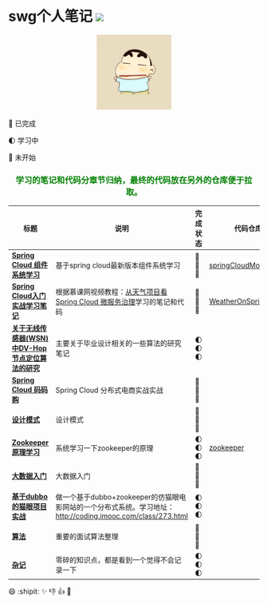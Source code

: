 # swg个人笔记 ![](https://img.shields.io/badge/language-java-orange.svg)

<div align="center">
	<img src="pic/avatar.png" width="150px">
</div>


:full_moon_with_face: 已完成

:first_quarter_moon: 学习中

:new_moon_with_face: 未开始

<div align="center">
	<h3>
		<font color="green">学习的笔记和代码分章节归纳，最终的代码放在另外的仓库便于拉取。</font>
	</h3>
</div>

标题 | 说明 | 完成状态 | 代码仓库
---|--- | --- | --- 
<b>[Spring Cloud 组件系统学习](https://github.com/sunweiguo/swgBook/tree/master/spring-cloud-modules/)</b>  | 基于spring cloud最新版本组件系统学习 | :full_moon_with_face::full_moon_with_face::full_moon_with_face: | [springCloudModules](https://github.com/sunweiguo/spring-cloud-modules)
<b>[Spring Cloud入门实战学习笔记](https://github.com/sunweiguo/swgBook/tree/master/spring-cloud-weather-action/)</b>  | 根据慕课网视频教程：[从天气项目看 Spring Cloud 微服务治理](http://coding.imooc.com/class/177.html)学习的笔记和代码 | :full_moon_with_face::full_moon_with_face::full_moon_with_face: | [WeatherOnSpringCloud](https://github.com/sunweiguo/WeatherOnSpringCloud)
<b>[关于无线传感器(WSN)中DV-Hop节点定位算法的研究](https://github.com/sunweiguo/swgBook/tree/master/paper/)</b>  | 主要关于毕业设计相关的一些算法的研究笔记 | :first_quarter_moon::first_quarter_moon::first_quarter_moon:
<b>[Spring Cloud 码码购](https://github.com/sunweiguo/swgBook/tree/master/mamagou/)</b>  | Spring Cloud 分布式电商实战实战 | :new_moon_with_face::new_moon_with_face::new_moon_with_face:
<b>[设计模式](https://github.com/sunweiguo/swgBook/tree/master/mamagou/)</b>  | 设计模式 | :new_moon_with_face::new_moon_with_face::new_moon_with_face:
<b>[Zookeeper原理学习](https://github.com/sunweiguo/swgBook/tree/master/zookeeper/)</b> | 系统学习一下zookeeper的原理 | :first_quarter_moon::first_quarter_moon::first_quarter_moon:|[zookeeper](https://github.com/sunweiguo/codeForZookeeper)
<b>[大数据入门](https://github.com/sunweiguo/swgBook/tree/master/bigData1/)</b>  | 大数据入门 | :new_moon_with_face::new_moon_with_face::new_moon_with_face:
<b>[基于dubbo的猫眼项目实战](https://github.com/sunweiguo/swgBook/tree/master/maoyan/)</b>  | 做一个基于dubbo+zookeeper的仿猫眼电影网站的一个分布式系统。学习地址：http://coding.imooc.com/class/273.html | :first_quarter_moon::first_quarter_moon::first_quarter_moon:
<b>[算法](https://github.com/sunweiguo/swgBook/tree/master/algorithm/)</b>  | 重要的面试算法整理 | :new_moon_with_face::new_moon_with_face::new_moon_with_face:
<b>[杂记](https://github.com/sunweiguo/swgBook/tree/master/zaji/)</b>  | 零碎的知识点，都是看到一个觉得不会记录一下 | :first_quarter_moon::first_quarter_moon::first_quarter_moon:



:smile: :shipit: :sparkles: :-1: :+1: :clap:



